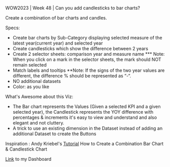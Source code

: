 WOW2023 | Week 48 | Can you add candlesticks to bar charts?


Create a combination of bar charts and candles.

Specs:
* Create bar charts by Sub-Category displaying selected measure of the latest year(current year) and selected year
* Create candlesticks which show the difference between 2 years
* Create 2 selector sheets: comparison year and measure name
 *** Note: When you click on a mark in the selector sheets, the mark should NOT remain selected
* Match labels and tooltips
 **Note: If the signs of the two year values are different, the difference % should be represented as “-“.
* NO additional datasets
* Color: as you like

What's Awesome about this Viz:
  * The Bar chart represents the Values (Given a selected KPI and a given selected year), the Candlestick represents the YOY difference with percentages & increments
  it's easy to view and understand and also elegant and not cluttery.
  *  A trick to use an existing dimension in the Dataset instead of adding an additional Dataset to create the Buttons

Inspiration : Andy Kriebel's [Tutorial](https://youtube.com/watch?v=PcHeWx4Yc3Q) How to Create a Combination Bar Chart & Candlestick Chart

[Link](https://public.tableau.com/app/profile/amira.salama/viz/WOW2023W48Canyouaddcandlestickstobarcharts_17018138263420/WOW2023W48Canyouaddcandlestickstobarcharts) to my Dashboard 

